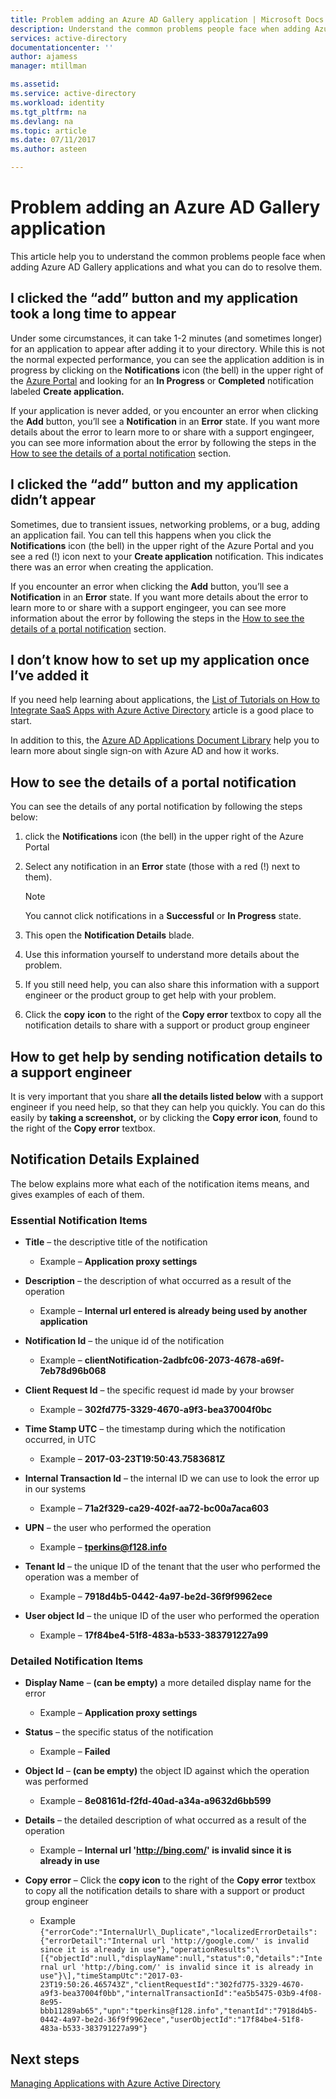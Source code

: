 ```yaml
---
title: Problem adding an Azure AD Gallery application | Microsoft Docs
description: Understand the common problems people face when adding Azure AD Gallery applications and what you can do to resolve them
services: active-directory
documentationcenter: ''
author: ajamess
manager: mtillman

ms.assetid: 
ms.service: active-directory
ms.workload: identity
ms.tgt_pltfrm: na
ms.devlang: na
ms.topic: article
ms.date: 07/11/2017
ms.author: asteen

---
```


# Problem adding an Azure AD Gallery application

This article help you to understand the common problems people face when adding Azure AD Gallery applications and what you can do to resolve them.

## I clicked the “add” button and my application took a long time to appear

Under some circumstances, it can take 1-2 minutes (and sometimes longer) for an application to appear after adding it to your directory. While this is not the normal expected performance, you can see the application addition is in progress by clicking on the **Notifications** icon (the bell) in the upper right of the [Azure Portal](https://portal.azure.com/) and looking for an **In Progress** or **Completed** notification labeled **Create application.**

If your application is never added, or you encounter an error when clicking the **Add** button, you’ll see a **Notification** in an **Error** state. If you want more details about the error to learn more to or share with a support engingeer, you can see more information about the error by following the steps in the [How to see the details of a portal notification](#how-to-see-the-details-of-a-portal-notification) section.

## I clicked the “add” button and my application didn’t appear

Sometimes, due to transient issues, networking problems, or a bug, adding an application fail. You can tell this happens when you click the **Notifications** icon (the bell) in the upper right of the Azure Portal and you see a red (!) icon next to your **Create application** notification. This indicates there was an error when creating the application.

If you encounter an error when clicking the **Add** button, you’ll see a **Notification** in an **Error** state. If you want more details about the error to learn more to or share with a support engingeer, you can see more information about the error by following the steps in the [How to see the details of a portal notification](#how-to-see-the-details-of-a-portal-notification) section.

 ## I don’t know how to set up my application once I’ve added it

If you need help learning about applications, the [List of Tutorials on How to Integrate SaaS Apps with Azure Active Directory](https://docs.microsoft.com/azure/active-directory/active-directory-saas-tutorial-list) article is a good place to start.

In addition to this, the [Azure AD Applications Document Library](https://docs.microsoft.com/azure/active-directory/active-directory-apps-index) help you to learn more about single sign-on with Azure AD and how it works.

## How to see the details of a portal notification

You can see the details of any portal notification by following the steps below:

1.  click the **Notifications** icon (the bell) in the upper right of the Azure Portal

2.  Select any notification in an **Error** state (those with a red (!) next to them).

    >[!NOTE]
    >You cannot click notifications in a **Successful** or **In Progress** state.
    >
    >

3.  This open the **Notification Details** blade.

4.  Use this information yourself to understand more details about the problem.

5.  If you still need help, you can also share this information with a support engineer or the product group to get help with your problem.

6.  Click the **copy** **icon** to the right of the **Copy error** textbox to copy all the notification details to share with a support or product group engineer

## How to get help by sending notification details to a support engineer

It is very important that you share **all the details listed below** with a support engineer if you need help, so that they can help you quickly. You can do this easily by **taking a screenshot,** or by clicking the **Copy error icon**, found to the right of the **Copy error** textbox.

## Notification Details Explained

The below explains more what each of the notification items means, and gives examples of each of them.

### Essential Notification Items

- **Title** – the descriptive title of the notification

  * Example – **Application proxy settings**

- **Description** – the description of what occurred as a result of the operation

  -   Example – **Internal url entered is already being used by another application**

- **Notification Id** – the unique id of the notification

  -   Example – **clientNotification-2adbfc06-2073-4678-a69f-7eb78d96b068**

- **Client Request Id** – the specific request id made by your browser

  -   Example – **302fd775-3329-4670-a9f3-bea37004f0bc**

- **Time Stamp UTC** – the timestamp during which the notification occurred, in UTC

  -   Example – **2017-03-23T19:50:43.7583681Z**

- **Internal Transaction Id** – the internal ID we can use to look the error up in our systems

  -   Example – **71a2f329-ca29-402f-aa72-bc00a7aca603**

- **UPN** – the user who performed the operation

  -   Example – **tperkins@f128.info**

- **Tenant Id** – the unique ID of the tenant that the user who performed the operation was a member of

  -   Example – **7918d4b5-0442-4a97-be2d-36f9f9962ece**

- **User object Id** – the unique ID of the user who performed the operation

  -   Example – **17f84be4-51f8-483a-b533-383791227a99**

### Detailed Notification Items

- **Display Name** – **(can be empty)** a more detailed display name for the error

  -   Example – **Application proxy settings**

- **Status** – the specific status of the notification

  -   Example – **Failed**

- **Object Id** – **(can be empty)** the object ID against which the operation was performed

  -   Example – **8e08161d-f2fd-40ad-a34a-a9632d6bb599**

- **Details** – the detailed description of what occurred as a result of the operation

  - Example – <strong>Internal url '<http://bing.com/>' is invalid since it is already in use</strong>

- **Copy error** – Click the **copy icon** to the right of the **Copy error** textbox to copy all the notification details to share with a support or product group engineer

  -   Example 
  ```{"errorCode":"InternalUrl\_Duplicate","localizedErrorDetails":{"errorDetail":"Internal url 'http://google.com/' is invalid since it is already in use"},"operationResults":\[{"objectId":null,"displayName":null,"status":0,"details":"Internal url 'http://bing.com/' is invalid since it is already in use"}\],"timeStampUtc":"2017-03-23T19:50:26.465743Z","clientRequestId":"302fd775-3329-4670-a9f3-bea37004f0bb","internalTransactionId":"ea5b5475-03b9-4f08-8e95-bbb11289ab65","upn":"tperkins@f128.info","tenantId":"7918d4b5-0442-4a97-be2d-36f9f9962ece","userObjectId":"17f84be4-51f8-483a-b533-383791227a99"}```

## Next steps
[Managing Applications with Azure Active Directory](active-directory-enable-sso-scenario.md)
